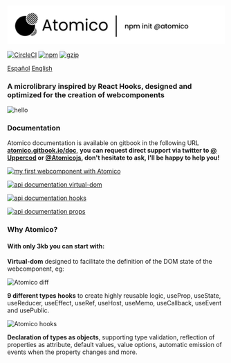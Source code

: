 ![Atomico](./docs/brand/logo-header.svg)

[![CircleCI](https://circleci.com/gh/atomicojs/atomico.svg?style=svg)](https://circleci.com/gh/atomicojs/atomico)
[![npm](https://badgen.net/npm/v/atomico)](http://npmjs.com/atomico)
[![gzip](https://badgen.net/bundlephobia/minzip/atomico)](https://bundlephobia.com/result?p=atomico)

[Español](./docs/README-es.md) [English](./README.md)

### A microlibrary inspired by React Hooks, designed and optimized for the creation of webcomponents

![hello](https://res.cloudinary.com/dz0i8dmpt/image/upload/v1580099299/github/atomico/hello.png)

### Documentation

Atomico documentation is available on gitbook in the following URL **[atomico.gitbook.io/doc](https://atomico.gitbook.io/doc)**, **you can request direct support via twitter to [@ Uppercod](https://twitter.com/uppercod) or [@Atomicojs](https://twitter.com/atomicojs), don't hesitate to ask, I'll be happy to help you!**

[![my first webcomponent with Atomico](https://res.cloudinary.com/dz0i8dmpt/image/upload/v1580061091/github/atomico/1.png)](https://atomico.gitbook.io/doc/get-started/quick-start)

[![api documentation virtual-dom](https://res.cloudinary.com/dz0i8dmpt/image/upload/v1580061091/github/atomico/2.png)](https://atomico.gitbook.io/doc/guides/virtual-dom)

[![api documentation hooks](https://res.cloudinary.com/dz0i8dmpt/image/upload/v1580061091/github/atomico/3.png)](https://atomico.gitbook.io/doc/guides/hooks)

[![api documentation props](https://res.cloudinary.com/dz0i8dmpt/image/upload/v1580061091/github/atomico/4.png)](https://atomico.gitbook.io/doc/guides/props)

### Why Atomico?

#### With only 3kb you can start with:

**Virtual-dom** designed to facilitate the definition of the DOM state of the webcomponent, eg:

![Atomico diff](https://res.cloudinary.com/dz0i8dmpt/image/upload/v1580060796/github/atomico/diff-code.png)

**9 different types hooks** to create highly reusable logic, useProp, useState, useReducer, useEffect, useRef, useHost, useMemo, useCallback,
useEvent and usePublic.

![Atomico hooks](https://res.cloudinary.com/dz0i8dmpt/image/upload/v1580099064/github/atomico/hook-use-state.png)

**Declaration of types as objects**, supporting type validation, reflection of properties as attribute, default values, value options, automatic emission of events when the property changes and more.
